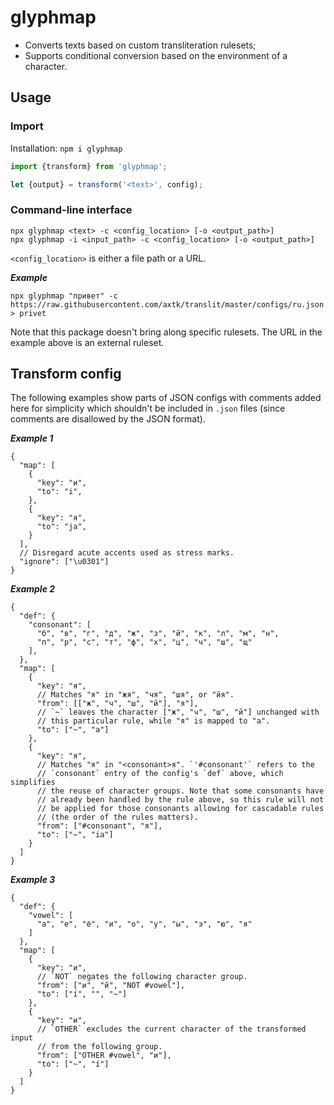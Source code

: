 # glyphmap

- Converts texts based on custom transliteration rulesets;
- Supports conditional conversion based on the environment of a character.

## Usage

### Import

Installation: `npm i glyphmap`

```ts
import {transform} from 'glyphmap';

let {output} = transform('<text>', config);
```

### Command-line interface

```
npx glyphmap <text> -c <config_location> [-o <output_path>]
npx glyphmap -i <input_path> -c <config_location> [-o <output_path>]
```

`<config_location>` is either a file path or a URL.

***Example***

```
npx glyphmap "привет" -c https://raw.githubusercontent.com/axtk/translit/master/configs/ru.json
> privet
```

Note that this package doesn't bring along specific rulesets. The URL in the example above is an external ruleset.

## Transform config

The following examples show parts of JSON configs with comments added here for simplicity which shouldn't be included in `.json` files (since comments are disallowed by the JSON format).

***Example 1***

```
{
  "map": [
    {
      "key": "и",
      "to": "i",
    },
    {
      "key": "я",
      "to": "ja",
    }
  ],
  // Disregard acute accents used as stress marks.
  "ignore": ["\u0301"]
}
```

***Example 2***

```
{
  "def": {
    "consonant": [
      "б", "в", "г", "д", "ж", "з", "й", "к", "л", "м", "н",
      "п", "р", "с", "т", "ф", "х", "ц", "ч", "ш", "щ"
    ],
  },
  "map": [
    {
      "key": "я",
      // Matches "я" in "жя", "чя", "шя", or "йя".
      "from": [["ж", "ч", "ш", "й"], "я"],
      // `~` leaves the character ["ж", "ч", "ш", "й"] unchanged with
      // this particular rule, while "я" is mapped to "a".
      "to": ["~", "a"]
    },
    {
      "key": "я",
      // Matches "я" in "<consonant>я". `'#consonant'` refers to the
      // `consonant` entry of the config's `def` above, which simplifies
      // the reuse of character groups. Note that some consonants have
      // already been handled by the rule above, so this rule will not
      // be applied for those consonants allowing for cascadable rules
      // (the order of the rules matters).
      "from": ["#consonant", "я"],
      "to": ["~", "ia"]
    }
  ]
}
```

***Example 3***

```
{
  "def": {
    "vowel": [
      "а", "е", "ё", "и", "о", "у", "ы", "э", "ю", "я"
    ]
  },
  "map": [
    {
      "key": "и",
      // `NOT` negates the following character group.
      "from": ["и", "й", "NOT #vowel"],
      "to": ["í", "", "~"]
    },
    {
      "key": "и",
      // `OTHER` excludes the current character of the transformed input
      // from the following group.
      "from": ["OTHER #vowel", "и"],
      "to": ["~", "í"]
    }
  ]
}
```
